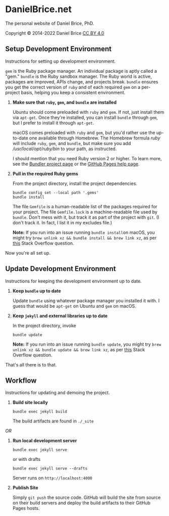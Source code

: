 # DanielBrice.net

The personal website of Daniel Brice, PhD.

Copyright © 2014-2022 Daniel Brice [CC BY 4.0][1]

## Setup Development Environment

Instructions for setting up development environment.

`gem` is the Ruby package manager.
An individual package is aptly called a "gem."
`bundle` is the Ruby sandbox manager.
The Ruby world is active, packages are improved, APIs change, and projects break.
`bundle` ensures you get the correct version of `ruby` and of each required `gem` on a per-project basis, helping you keep a consistent environment.

1.  **Make sure that `ruby`, `gem`, and `bundle` are installed**

    Ubuntu should come preloaded with `ruby` and `gem`. If not, just install them via `apt-get`.
    Once they're installed, you can install `bundle` through `gem`, but I prefer to install it through `apt-get`.

    macOS comes preloaded with `ruby` and `gem`, but you'd rather use the up-to-date one available through Homebrew. The Homebrew formula _ruby_ will include `ruby`, `gem`, and `bundle`, but make sure you add _/usr/local/opt/ruby/bin_ to your path, as instructed.

    I should mention that you need Ruby version 2 or higher.
    To learn more, see the [Bundler project page][2] or the [GitHub Pages help page][3].

2.  **Pull in the required Ruby gems**

    From the project directory, install the project dependencies.

    ```
    bundle config set --local path '.gems'
    bundle install
    ```

    The file `Gemfile` is a human-readable list of the packages required for your project.
    The file `Gemfile.lock` is a machine-readable file used by `bundle`.
    Don't mess with it, but track it as part of the project with `git`.
    (I don't track it. In fact, I list it in my excludes file.)

    **Note:** If you run into an issue running `bundle install`on macOS, you might try `brew unlink xz && bundle install && brew link xz`, as per [this][4] Stack Overflow question.

Now you're all set up.

## Update Development Environment

Instructions for keeping the development environment up to date.

1.  **Keep `bundle` up to date**

    Update `bundle` using whatever package manager you installed it with.
    I guess that would be `apt-get` on Ubuntu and `gem` on macOS.

2.  **Keep `jekyll` and external libraries up to date**

    In the project directory, invoke

    ```
    bundle update
    ```

    **Note:** If you run into an issue running `bundle update`, you might try `brew unlink xz && bundle update && brew link xz`, as per [this][4] Stack Overflow question.

That's all there is to that.

## Workflow

Instructions for updating and demoing the project.

1.  **Build site locally**

    ```
    bundle exec jekyll build
    ```

    The build artifacts are found in `./_site`

*OR*

1.  **Run local development server**

    ```
    bundle exec jekyll serve
    ```

    or with drafts

    ```
    bundle exec jekyll serve --drafts
    ```

    Server runs on `http://localhost:4000`

2.  **Publish Site**

    Simply `git push` the source code.
    GitHub will build the site from source on their build servers and deploy the build artifacts to their GitHub Pages hosts.

  [1]: http://creativecommons.org/licenses/by/4.0/
  [2]: http://bundler.io/
  [3]: http://help.github.com/articles/using-jekyll-as-a-static-site-generator-with-github-pages/
  [4]: http://stackoverflow.com/questions/39937394/

